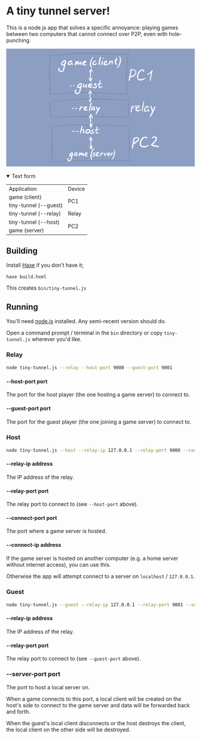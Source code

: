 # A tiny tunnel server!

This is a node.js app that solves a specific annoyance:
playing games between two computers that cannot connect over P2P,
even with hole-punching.

![](./flowchart.png)

<details open>
<summary>Text form</summary>

<table><tr><td>
	Application
</td><td>
	Device
</td></tr><tr><td>
	game (client)
</td><td rowspan="2">
	PC1
</td></tr><tr><td>
	tiny-tunnel (--guest)
</td></tr><tr><td>
	tiny-tunnel (--relay)
</td><td>
	Relay
</td></tr><tr><td>
	tiny-tunnel (--host)
</td><td rowspan="2">
	PC2
</td></tr><tr><td>
	game (server)
</td></tr></table>

</details>

## Building

Install [Haxe](https://haxe.org/) if you don't have it;
```
haxe build.hxml
```
This creates `bin/tiny-tunnel.js`

## Running

You'll need [node.js](https://nodejs.org/) installed.
Any semi-recent version should do.

Open a command prompt / terminal in the `bin` directory
or copy `tiny-tunnel.js` wherever you'd like.

### Relay

```sh
node tiny-tunnel.js --relay --host-port 9000 --guest-port 9001
```

#### --host-port port
The port for the host player (the one hosting a game server) to connect to.

#### --guest-port port
The port for the guest player (the one joining a game server) to connect to.

### Host

```sh
node tiny-tunnel.js --host --relay-ip 127.0.0.1 --relay-port 9000 --connect-port 7800
```

#### --relay-ip address
The IP address of the relay.

#### --relay-port port
The relay port to connect to (see `--host-port` above).

#### --connect-port port
The port where a game server is hosted.

#### --connect-ip address
If the game server is hosted on another computer
(e.g. a home server without internet access),
you can use this.

Otherwise the app will attempt connect to a server on `localhost` / `127.0.0.1`.

### Guest
```sh
node tiny-tunnel.js --guest --relay-ip 127.0.0.1 --relay-port 9001 --server-port 7700
```

#### --relay-ip address
The IP address of the relay.

#### --relay-port port
The relay port to connect to (see `--guest-port` above).

### --server-port port
The port to host a local server on.

When a game connects to this port, a local client will be created on the host's side
to connect to the game server and data will be forwarded back and forth.

When the guest's local client disconnects or the host destroys the client,
the local client on the other side will be destroyed.